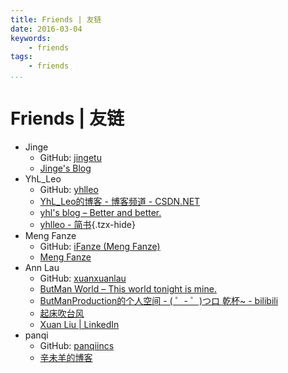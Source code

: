 ```yaml
---
title: Friends | 友链
date: 2016-03-04
keywords:
    - friends
tags:
    - friends
...
```


Friends | 友链
==============

-   Jinge
    +   GitHub: [jingetu](https://github.com/jingetu)
    +   [Jinge's Blog](http://www.tujinge.com/)
-   YhL_Leo
    +   GitHub: [yhlleo](https://github.com/yhlleo)
    +   [YhL_Leo的博客 - 博客频道 - CSDN.NET](http://blog.csdn.net/yhl_leo)
    +   [yhl's blog – Better and better.](http://115.159.156.28/)
    +   [yhlleo - 简书](http://www.jianshu.com/users/28d79af5fea8/timeline){.tzx-hide}
-   Meng Fanze
    +   GitHub: [iFanze (Meng Fanze)](https://github.com/iFanze)
    +   [Meng Fanze](http://ifanze.cn/)
-   Ann Lau
    +   GitHub: [xuanxuanlau](https://github.com/xuanxuanlau)
    +   [ButMan World – This world tonight is mine.](http://butman.club/)
    +   [ButManProduction的个人空间 - ( ゜- ゜)つロ 乾杯~ - bilibili](http://space.bilibili.com/20154941/#!/index)
    +   [起床吹台风](https://www.douban.com/people/60152231/)
    +   [Xuan Liu | LinkedIn](https://cn.linkedin.com/in/xuan-liu-88569539)
-   panqi
    +   GitHub: [panqiincs](http://github.com/panqiincs)
    +   [辛未羊的博客](http://panqiincs.github.io/)
